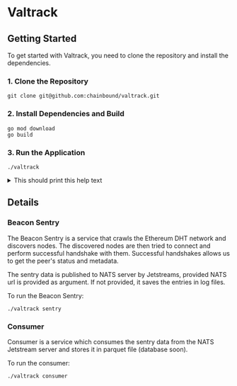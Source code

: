 # Valtrack

## Getting Started

To get started with Valtrack, you need to clone the repository and install the dependencies.

### 1\. Clone the Repository

```shell
git clone git@github.com:chainbound/valtrack.git
```

### 2\. Install Dependencies and Build

```shell
go mod download
go build
```

### 3\. Run the Application

```shell
./valtrack
```

<details>
<summary>This should print this help text</summary>

```text
NAME:
   valtrack - Ethereum consensus validator tracking tool

USAGE:
   valtrack [global options] command [command options] [arguments...]

COMMANDS:
   sentry    run the sentry node
   consumer  run the consumer
   help, h   Shows a list of commands or help for one command

GLOBAL OPTIONS:
   --log-level value, -l value  log level (default: "info")
   --nats value, -n value       natsJS server url
   --help, -h                   show help
```

</details>

## Details

### Beacon Sentry

The Beacon Sentry is a service that crawls the Ethereum DHT network and discovers nodes. The discovered nodes are then tried to connect and perform successful handshake with them. Successful handshakes allows us to get the peer's status and metadata.

The sentry data is published to NATS server by Jetstreams, provided NATS url is provided as argument. If not provided, it saves the entries in log files.

To run the Beacon Sentry:

```shell
./valtrack sentry
```

### Consumer

Consumer is a service which consumes the sentry data from the NATS Jetstream server and stores it in parquet file (database soon).

To run the consumer:

```shell
./valtrack consumer
```
